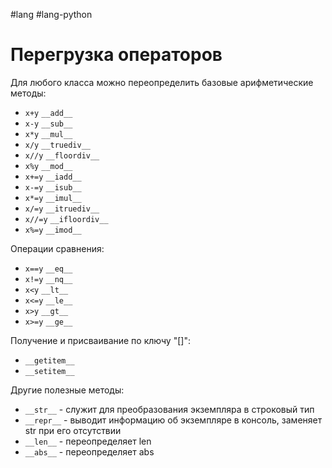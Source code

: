#lang #lang-python

# Перегрузка операторов

Для любого класса можно переопределить базовые арифметические методы:

- `x+y`     `__add__`
- `x-y`     `__sub__`
- `x*y`     `__mul__`
- `x/y`     `__truediv__`
- `x//y`    `__floordiv__`
- `x%y`     `__mod__`
- `x+=y`    `__iadd__`
- `x-=y`    `__isub__`
- `x*=y`    `__imul__`
- `x/=y`    `__itruediv__`
- `x//=y`   `__ifloordiv__`
- `x%=y`    `__imod__`

Операции сравнения:

- `x==y`    `__eq__`
- `x!=y`    `__nq__`
- `x<y`     `__lt__`
- `x<=y`    `__le__`
- `x>y`     `__gt__`
- `x>=y`    `__ge__`

Получение и присваивание по ключу "[]":

- `__getitem__`
- `__setitem__`

Другие полезные методы:

- `__str__`  - служит для преобразования экземпляра в строковый тип
- `__repr__` - выводит информацию об экземпляре в консоль, заменяет str при его отсутствии
- `__len__`  - переопределяет len
- `__abs__`  - переопределяет abs
